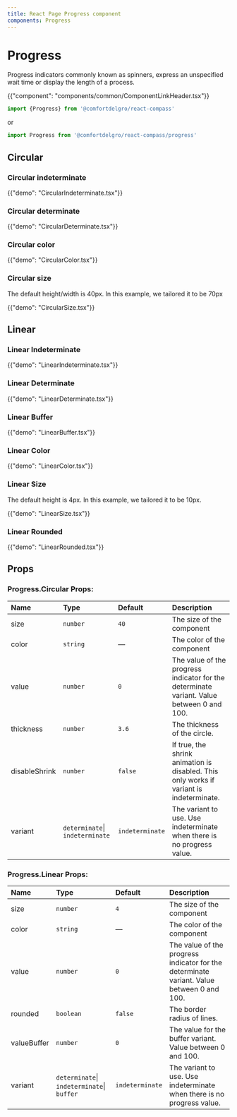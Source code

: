 ```yaml
---
title: React Page Progress component
components: Progress
---
```


# Progress

<p class="description">Progress indicators commonly known as spinners, express an unspecified wait time or display the length of a process.</p>

{{"component": "components/common/ComponentLinkHeader.tsx"}}

```jsx
import {Progress} from '@comfortdelgro/react-compass'
```

or

```jsx
import Progress from '@comfortdelgro/react-compass/progress'
```

## Circular

### Circular indeterminate

{{"demo": "CircularIndeterminate.tsx"}}

### Circular determinate

{{"demo": "CircularDeterminate.tsx"}}

### Circular color

{{"demo": "CircularColor.tsx"}}

### Circular size

The default height/width is 40px. In this example, we tailored it to be 70px

{{"demo": "CircularSize.tsx"}}

## Linear

### Linear Indeterminate

{{"demo": "LinearIndeterminate.tsx"}}

### Linear Determinate

{{"demo": "LinearDeterminate.tsx"}}

### Linear Buffer

{{"demo": "LinearBuffer.tsx"}}

### Linear Color

{{"demo": "LinearColor.tsx"}}

### Linear Size

The default height is 4px. In this example, we tailored it to be 10px.

{{"demo": "LinearSize.tsx"}}

### Linear Rounded

{{"demo": "LinearRounded.tsx"}}

## Props

### Progress.Circular Props:

| Name          | Type                            | Default         | Description                                                                               |
| :------------ | :------------------------------ | :-------------- | :---------------------------------------------------------------------------------------- |
| size          | `number`                        | `40`            | The size of the component                                                                 |
| color         | `string`                        | —               | The color of the component                                                                |
| value         | `number`                        | `0`             | The value of the progress indicator for the determinate variant. Value between 0 and 100. |
| thickness     | `number`                        | `3.6`           | The thickness of the circle.                                                              |
| disableShrink | `number`                        | `false`         | If true, the shrink animation is disabled. This only works if variant is indeterminate.   |
| variant       | `determinate`\| `indeterminate` | `indeterminate` | The variant to use. Use indeterminate when there is no progress value.                    |

### Progress.Linear Props:

| Name        | Type                                       | Default         | Description                                                                               |
| :---------- | :----------------------------------------- | :-------------- | :---------------------------------------------------------------------------------------- |
| size        | `number`                                   | `4`             | The size of the component                                                                 |
| color       | `string`                                   | —               | The color of the component                                                                |
| value       | `number`                                   | `0`             | The value of the progress indicator for the determinate variant. Value between 0 and 100. |
| rounded     | `boolean`                                  | `false`         | The border radius of lines.                                                               |
| valueBuffer | `number`                                   | `0`             | The value for the buffer variant. Value between 0 and 100.                                |
| variant     | `determinate`\| `indeterminate`\| `buffer` | `indeterminate` | The variant to use. Use indeterminate when there is no progress value.                    |
